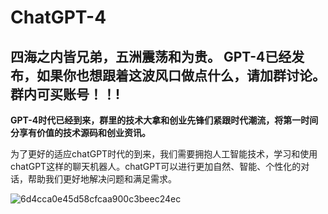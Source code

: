 # ChatGPT-4

四海之内皆兄弟，五洲震荡和为贵。
GPT-4已经发布，如果你也想跟着这波风口做点什么，请加群讨论。群内可买账号！！!
------

**GPT-4时代已经到来，群里的技术大拿和创业先锋们紧跟时代潮流，将第一时间分享有价值的技术源码和创业资讯。**

为了更好的适应chatGPT时代的到来，我们需要拥抱人工智能技术，学习和使用chatGPT这样的聊天机器人。chatGPT可以进行更加自然、智能、个性化的对话，帮助我们更好地解决问题和满足需求。

![6d4cca0e45d58cfcaa900c3beec24ec](https://user-images.githubusercontent.com/7888881/227679964-5e939134-6db3-491f-ba6f-18e08b63ece5.jpg)
